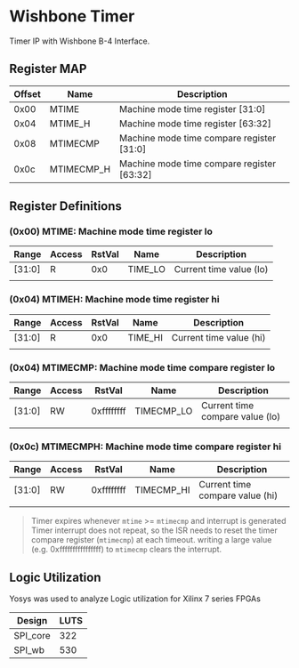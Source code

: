 # Wishbone Timer
Timer IP with Wishbone B-4 Interface.

## Register MAP

| **Offset** | **Name**   | **Description**
|------------|------------|-----------------------------------
| 0x00       | MTIME      | Machine mode time register [31:0]
| 0x04       | MTIME_H    | Machine mode time register [63:32]
| 0x08       | MTIMECMP   | Machine mode time compare register [31:0]
| 0x0c       | MTIMECMP_H | Machine mode time compare register [63:32]

## Register Definitions

### (0x00)  MTIME: Machine mode time register lo

| **Range** | **Access** | **RstVal** | **Name** | **Description**
|-----------|------------|------------|----------|-----------------
| [31:0]    | R          | 0x0        | TIME_LO  | Current time value (lo)
|           |            |            |          |

### (0x04)  MTIMEH: Machine mode time register hi

| **Range** | **Access** | **RstVal** | **Name** | **Description**
|-----------|------------|------------|----------|-----------------
| [31:0]    | R          | 0x0        | TIME_HI  | Current time value (hi)
|           |            |            |          |

### (0x04)  MTIMECMP: Machine mode time compare register lo

| **Range** | **Access** | **RstVal** | **Name**   | **Description**
|-----------|------------|------------|------------|-----------------
| [31:0]    | RW         | 0xffffffff | TIMECMP_LO | Current time compare value (lo)
|           |            |            |            |

### (0x0c)  MTIMECMPH: Machine mode time compare register hi

| **Range** | **Access** | **RstVal** | **Name**   | **Description**
|-----------|------------|------------|------------|-----------------
| [31:0]    | RW         | 0xffffffff | TIMECMP_HI | Current time compare value (hi)
|           |            |            |            |

> Timer expires whenever `mtime` >= `mtimecmp` and interrupt is generated
> Timer interrupt does not repeat, so the ISR needs to reset the timer compare register (`mtimecmp`) at each timeout.
> writing a large value (e.g. 0xffffffffffffffff) to `mtimecmp` clears the interrupt.

## Logic Utilization
Yosys was used to analyze Logic utilization for Xilinx 7 series FPGAs

| **Design**    | **LUTS** |
|---------------|----------|
| SPI_core      | 322      |
| SPI_wb        | 530      |
